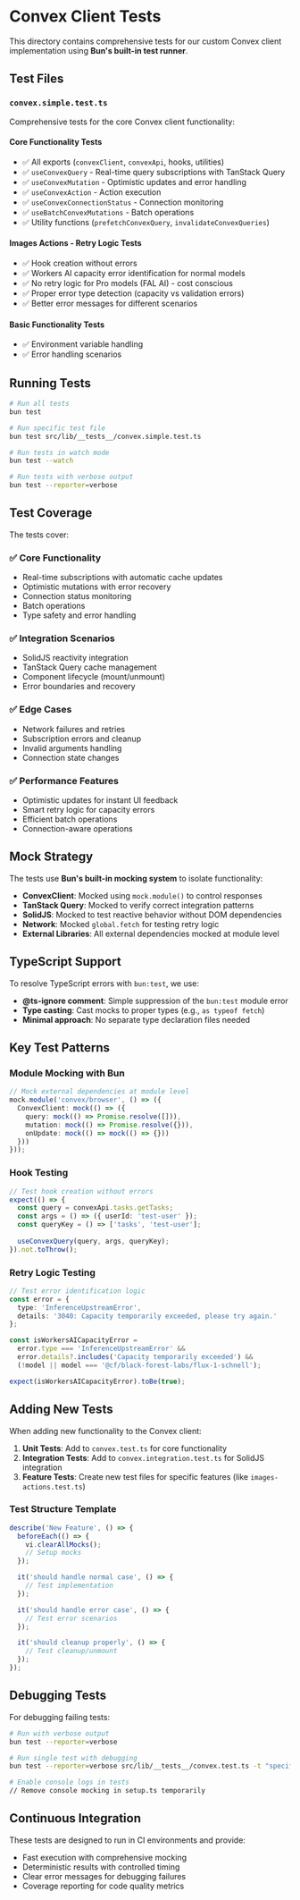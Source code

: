 # Convex Client Tests

This directory contains comprehensive tests for our custom Convex client implementation using **Bun's built-in test runner**.

## Test Files

### `convex.simple.test.ts`
Comprehensive tests for the core Convex client functionality:

#### **Core Functionality Tests**
- ✅ All exports (`convexClient`, `convexApi`, hooks, utilities)
- ✅ `useConvexQuery` - Real-time query subscriptions with TanStack Query
- ✅ `useConvexMutation` - Optimistic updates and error handling
- ✅ `useConvexAction` - Action execution
- ✅ `useConvexConnectionStatus` - Connection monitoring
- ✅ `useBatchConvexMutations` - Batch operations
- ✅ Utility functions (`prefetchConvexQuery`, `invalidateConvexQueries`)

#### **Images Actions - Retry Logic Tests**
- ✅ Hook creation without errors
- ✅ Workers AI capacity error identification for normal models
- ✅ No retry logic for Pro models (FAL AI) - cost conscious
- ✅ Proper error type detection (capacity vs validation errors)
- ✅ Better error messages for different scenarios

#### **Basic Functionality Tests**
- ✅ Environment variable handling
- ✅ Error handling scenarios

## Running Tests

```bash
# Run all tests
bun test

# Run specific test file
bun test src/lib/__tests__/convex.simple.test.ts

# Run tests in watch mode
bun test --watch

# Run tests with verbose output
bun test --reporter=verbose
```

## Test Coverage

The tests cover:

### ✅ Core Functionality
- Real-time subscriptions with automatic cache updates
- Optimistic mutations with error recovery
- Connection status monitoring
- Batch operations
- Type safety and error handling

### ✅ Integration Scenarios
- SolidJS reactivity integration
- TanStack Query cache management
- Component lifecycle (mount/unmount)
- Error boundaries and recovery

### ✅ Edge Cases
- Network failures and retries
- Subscription errors and cleanup
- Invalid arguments handling
- Connection state changes

### ✅ Performance Features
- Optimistic updates for instant UI feedback
- Smart retry logic for capacity errors
- Efficient batch operations
- Connection-aware operations

## Mock Strategy

The tests use **Bun's built-in mocking system** to isolate functionality:

- **ConvexClient**: Mocked using `mock.module()` to control responses
- **TanStack Query**: Mocked to verify correct integration patterns
- **SolidJS**: Mocked to test reactive behavior without DOM dependencies
- **Network**: Mocked `global.fetch` for testing retry logic
- **External Libraries**: All external dependencies mocked at module level

## TypeScript Support

To resolve TypeScript errors with `bun:test`, we use:
- **@ts-ignore comment**: Simple suppression of the `bun:test` module error
- **Type casting**: Cast mocks to proper types (e.g., `as typeof fetch`)
- **Minimal approach**: No separate type declaration files needed

## Key Test Patterns

### Module Mocking with Bun
```typescript
// Mock external dependencies at module level
mock.module('convex/browser', () => ({
  ConvexClient: mock(() => ({
    query: mock(() => Promise.resolve([])),
    mutation: mock(() => Promise.resolve({})),
    onUpdate: mock(() => mock(() => {}))
  }))
}));
```

### Hook Testing
```typescript
// Test hook creation without errors
expect(() => {
  const query = convexApi.tasks.getTasks;
  const args = () => ({ userId: 'test-user' });
  const queryKey = () => ['tasks', 'test-user'];
  
  useConvexQuery(query, args, queryKey);
}).not.toThrow();
```

### Retry Logic Testing
```typescript
// Test error identification logic
const error = {
  type: 'InferenceUpstreamError',
  details: '3040: Capacity temporarily exceeded, please try again.'
};

const isWorkersAICapacityError = 
  error.type === 'InferenceUpstreamError' && 
  error.details?.includes('Capacity temporarily exceeded') &&
  (!model || model === '@cf/black-forest-labs/flux-1-schnell');

expect(isWorkersAICapacityError).toBe(true);
```

## Adding New Tests

When adding new functionality to the Convex client:

1. **Unit Tests**: Add to `convex.test.ts` for core functionality
2. **Integration Tests**: Add to `convex.integration.test.ts` for SolidJS integration
3. **Feature Tests**: Create new test files for specific features (like `images-actions.test.ts`)

### Test Structure Template
```typescript
describe('New Feature', () => {
  beforeEach(() => {
    vi.clearAllMocks();
    // Setup mocks
  });

  it('should handle normal case', () => {
    // Test implementation
  });

  it('should handle error case', () => {
    // Test error scenarios
  });

  it('should cleanup properly', () => {
    // Test cleanup/unmount
  });
});
```

## Debugging Tests

For debugging failing tests:

```bash
# Run with verbose output
bun test --reporter=verbose

# Run single test with debugging
bun test --reporter=verbose src/lib/__tests__/convex.test.ts -t "specific test name"

# Enable console logs in tests
// Remove console mocking in setup.ts temporarily
```

## Continuous Integration

These tests are designed to run in CI environments and provide:
- Fast execution with comprehensive mocking
- Deterministic results with controlled timing
- Clear error messages for debugging failures
- Coverage reporting for code quality metrics